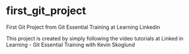 # first_git_project
First Git Project from Git Essential Training at Learning Linkedin

This project is created by simply following the video tutorials at Linked in Learning - Git Essential Training with Kevin Skoglund
